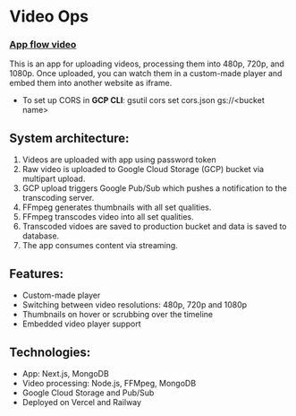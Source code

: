 # Video Ops

### [App flow video](https://video-ops.vercel.app/video/MDg5YzRiMT)

This is an app for uploading videos, processing them into 480p, 720p, and 1080p. Once uploaded, you can watch them in a custom-made player and embed them into another website as iframe.

-   To set up CORS in <b>GCP CLI</b>: gsutil cors set cors.json gs://\<bucket name\>

## System architecture:

1.  Videos are uploaded with app using password token
2.  Raw video is uploaded to Google Cloud Storage (GCP) bucket via multipart upload.
3.  GCP upload triggers Google Pub/Sub which pushes a notification to the transcoding server.
4.  FFmpeg generates thumbnails with all set qualities.
5.  FFmpeg transcodes video into all set qualities.
6.  Transcoded vidoes are saved to production bucket and data is saved to database.
7.  The app consumes content via streaming.

## Features:

-   Custom-made player
-   Switching between video resolutions: 480p, 720p and 1080p
-   Thumbnails on hover or scrubbing over the timeline
-   Embedded video player support

## Technologies:

-   App: Next.js, MongoDB
-   Video processing: Node.js, FFMpeg, MongoDB
-   Google Cloud Storage and Pub/Sub
-   Deployed on Vercel and Railway
